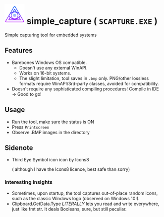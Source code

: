 #  ![oooOOOooo](icons8-third-eye-symbol-64.png) simple_capture ( `SCAPTURE.EXE` )  
Simple capturing tool for embedded systems

## Features
* Barebones Windows OS compatible.
	* Doesn't use any external WinAPI.
	* Works on 16-bit systems.
	* The slight limitation, tool saves in `.bmp` only. 
		PNG/other lossless formats require WinAPI/3rd-party classes, avoided for compatibility.
* Doesn't require any sophisticated compiling procedures! Compile in IDE -> Good to go!

## Usage

* Run the tool, make sure the status is ON
* Press `Printscreen`
* Observe .BMP images in the directory

## Sidenote
* Third Eye Symbol icon icon by Icons8

	( although I have the Icons8 licence, best safe than sorry)

### Interesting insights

* Sometimes, upon startup, the tool captures out-of-place random icons, such as the classic Windows logo (observed on Windows 10!).
* Clipboard.GetData.Type *LITERALLY* lets you read and write everywhere, just like fmt str. It deals Booleans, sure, but still peculiar.
